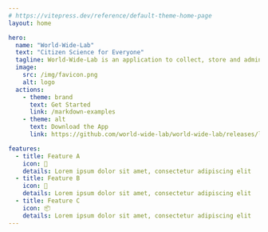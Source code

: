 ```yaml
---
# https://vitepress.dev/reference/default-theme-home-page
layout: home

hero:
  name: "World-Wide-Lab"
  text: "Citizen Science for Everyone"
  tagline: World-Wide-Lab is an application to collect, store and administer data from online experiments and studies.
  image:
    src: /img/favicon.png
    alt: logo
  actions:
    - theme: brand
      text: Get Started
      link: /markdown-examples
    - theme: alt
      text: Download the App
      link: https://github.com/world-wide-lab/world-wide-lab/releases/latest

features:
  - title: Feature A
    icon: 🚀
    details: Lorem ipsum dolor sit amet, consectetur adipiscing elit
  - title: Feature B
    icon: 🎯
    details: Lorem ipsum dolor sit amet, consectetur adipiscing elit
  - title: Feature C
    icon: 📦️
    details: Lorem ipsum dolor sit amet, consectetur adipiscing elit
---
```


